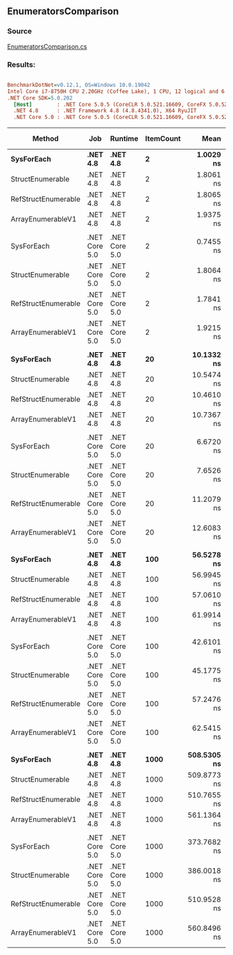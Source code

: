 ﻿## EnumeratorsComparison

### Source
[EnumeratorsComparison.cs](../../src/StructLinq.Benchmark/EnumeratorsComparison.cs)

### Results:
``` ini

BenchmarkDotNet=v0.12.1, OS=Windows 10.0.19042
Intel Core i7-8750H CPU 2.20GHz (Coffee Lake), 1 CPU, 12 logical and 6 physical cores
.NET Core SDK=5.0.202
  [Host]        : .NET Core 5.0.5 (CoreCLR 5.0.521.16609, CoreFX 5.0.521.16609), X64 RyuJIT
  .NET 4.8      : .NET Framework 4.8 (4.8.4341.0), X64 RyuJIT
  .NET Core 5.0 : .NET Core 5.0.5 (CoreCLR 5.0.521.16609, CoreFX 5.0.521.16609), X64 RyuJIT


```
|              Method |           Job |       Runtime | ItemCount |        Mean |     Error |    StdDev | Ratio | RatioSD | Gen 0 | Gen 1 | Gen 2 | Allocated | Code Size |
|-------------------- |-------------- |-------------- |---------- |------------:|----------:|----------:|------:|--------:|------:|------:|------:|----------:|----------:|
|          **SysForEach** |      **.NET 4.8** |      **.NET 4.8** |         **2** |   **1.0029 ns** | **0.0171 ns** | **0.0151 ns** |  **1.00** |    **0.00** |     **-** |     **-** |     **-** |         **-** |      **36 B** |
|    StructEnumerable |      .NET 4.8 |      .NET 4.8 |         2 |   1.8061 ns | 0.0083 ns | 0.0078 ns |  1.80 |    0.03 |     - |     - |     - |         - |      72 B |
| RefStructEnumerable |      .NET 4.8 |      .NET 4.8 |         2 |   1.8065 ns | 0.0114 ns | 0.0107 ns |  1.80 |    0.02 |     - |     - |     - |         - |      72 B |
|   ArrayEnumerableV1 |      .NET 4.8 |      .NET 4.8 |         2 |   1.9375 ns | 0.0161 ns | 0.0151 ns |  1.93 |    0.03 |     - |     - |     - |         - |      62 B |
|                     |               |               |           |             |           |           |       |         |       |       |       |           |           |
|          SysForEach | .NET Core 5.0 | .NET Core 5.0 |         2 |   0.7455 ns | 0.0120 ns | 0.0112 ns |  1.00 |    0.00 |     - |     - |     - |         - |      36 B |
|    StructEnumerable | .NET Core 5.0 | .NET Core 5.0 |         2 |   1.8064 ns | 0.0099 ns | 0.0082 ns |  2.42 |    0.04 |     - |     - |     - |         - |      72 B |
| RefStructEnumerable | .NET Core 5.0 | .NET Core 5.0 |         2 |   1.7841 ns | 0.0134 ns | 0.0125 ns |  2.39 |    0.04 |     - |     - |     - |         - |      72 B |
|   ArrayEnumerableV1 | .NET Core 5.0 | .NET Core 5.0 |         2 |   1.9215 ns | 0.0117 ns | 0.0098 ns |  2.57 |    0.04 |     - |     - |     - |         - |      62 B |
|                     |               |               |           |             |           |           |       |         |       |       |       |           |           |
|          **SysForEach** |      **.NET 4.8** |      **.NET 4.8** |        **20** |  **10.1332 ns** | **0.0835 ns** | **0.0740 ns** |  **1.00** |    **0.00** |     **-** |     **-** |     **-** |         **-** |      **36 B** |
|    StructEnumerable |      .NET 4.8 |      .NET 4.8 |        20 |  10.5474 ns | 0.2252 ns | 0.1881 ns |  1.04 |    0.02 |     - |     - |     - |         - |      72 B |
| RefStructEnumerable |      .NET 4.8 |      .NET 4.8 |        20 |  10.4610 ns | 0.0293 ns | 0.0274 ns |  1.03 |    0.01 |     - |     - |     - |         - |      72 B |
|   ArrayEnumerableV1 |      .NET 4.8 |      .NET 4.8 |        20 |  10.7367 ns | 0.0488 ns | 0.0407 ns |  1.06 |    0.01 |     - |     - |     - |         - |      62 B |
|                     |               |               |           |             |           |           |       |         |       |       |       |           |           |
|          SysForEach | .NET Core 5.0 | .NET Core 5.0 |        20 |   6.6720 ns | 0.0448 ns | 0.0397 ns |  1.00 |    0.00 |     - |     - |     - |         - |      36 B |
|    StructEnumerable | .NET Core 5.0 | .NET Core 5.0 |        20 |   7.6526 ns | 0.0456 ns | 0.0404 ns |  1.15 |    0.01 |     - |     - |     - |         - |      72 B |
| RefStructEnumerable | .NET Core 5.0 | .NET Core 5.0 |        20 |  11.2079 ns | 0.0429 ns | 0.0381 ns |  1.68 |    0.01 |     - |     - |     - |         - |      72 B |
|   ArrayEnumerableV1 | .NET Core 5.0 | .NET Core 5.0 |        20 |  12.6083 ns | 0.0700 ns | 0.0655 ns |  1.89 |    0.02 |     - |     - |     - |         - |      62 B |
|                     |               |               |           |             |           |           |       |         |       |       |       |           |           |
|          **SysForEach** |      **.NET 4.8** |      **.NET 4.8** |       **100** |  **56.5278 ns** | **0.2356 ns** | **0.2204 ns** |  **1.00** |    **0.00** |     **-** |     **-** |     **-** |         **-** |      **36 B** |
|    StructEnumerable |      .NET 4.8 |      .NET 4.8 |       100 |  56.9945 ns | 0.1988 ns | 0.1860 ns |  1.01 |    0.01 |     - |     - |     - |         - |      72 B |
| RefStructEnumerable |      .NET 4.8 |      .NET 4.8 |       100 |  57.0610 ns | 0.2040 ns | 0.1908 ns |  1.01 |    0.01 |     - |     - |     - |         - |      72 B |
|   ArrayEnumerableV1 |      .NET 4.8 |      .NET 4.8 |       100 |  61.9914 ns | 0.3340 ns | 0.3125 ns |  1.10 |    0.01 |     - |     - |     - |         - |      62 B |
|                     |               |               |           |             |           |           |       |         |       |       |       |           |           |
|          SysForEach | .NET Core 5.0 | .NET Core 5.0 |       100 |  42.6101 ns | 0.1160 ns | 0.1085 ns |  1.00 |    0.00 |     - |     - |     - |         - |      36 B |
|    StructEnumerable | .NET Core 5.0 | .NET Core 5.0 |       100 |  45.1775 ns | 0.1689 ns | 0.1498 ns |  1.06 |    0.00 |     - |     - |     - |         - |      72 B |
| RefStructEnumerable | .NET Core 5.0 | .NET Core 5.0 |       100 |  57.2476 ns | 0.2130 ns | 0.1663 ns |  1.34 |    0.00 |     - |     - |     - |         - |      72 B |
|   ArrayEnumerableV1 | .NET Core 5.0 | .NET Core 5.0 |       100 |  62.5415 ns | 0.2777 ns | 0.2598 ns |  1.47 |    0.01 |     - |     - |     - |         - |      62 B |
|                     |               |               |           |             |           |           |       |         |       |       |       |           |           |
|          **SysForEach** |      **.NET 4.8** |      **.NET 4.8** |      **1000** | **508.5305 ns** | **2.2190 ns** | **2.0756 ns** |  **1.00** |    **0.00** |     **-** |     **-** |     **-** |         **-** |      **36 B** |
|    StructEnumerable |      .NET 4.8 |      .NET 4.8 |      1000 | 509.8773 ns | 1.7279 ns | 1.6163 ns |  1.00 |    0.01 |     - |     - |     - |         - |      72 B |
| RefStructEnumerable |      .NET 4.8 |      .NET 4.8 |      1000 | 510.7655 ns | 1.6832 ns | 1.5745 ns |  1.00 |    0.01 |     - |     - |     - |         - |      72 B |
|   ArrayEnumerableV1 |      .NET 4.8 |      .NET 4.8 |      1000 | 561.1364 ns | 2.7141 ns | 2.5388 ns |  1.10 |    0.01 |     - |     - |     - |         - |      62 B |
|                     |               |               |           |             |           |           |       |         |       |       |       |           |           |
|          SysForEach | .NET Core 5.0 | .NET Core 5.0 |      1000 | 373.7682 ns | 1.5464 ns | 1.4465 ns |  1.00 |    0.00 |     - |     - |     - |         - |      36 B |
|    StructEnumerable | .NET Core 5.0 | .NET Core 5.0 |      1000 | 386.0018 ns | 1.5133 ns | 1.4156 ns |  1.03 |    0.01 |     - |     - |     - |         - |      72 B |
| RefStructEnumerable | .NET Core 5.0 | .NET Core 5.0 |      1000 | 510.9528 ns | 2.6485 ns | 2.4774 ns |  1.37 |    0.01 |     - |     - |     - |         - |      72 B |
|   ArrayEnumerableV1 | .NET Core 5.0 | .NET Core 5.0 |      1000 | 560.8496 ns | 2.3370 ns | 2.1861 ns |  1.50 |    0.01 |     - |     - |     - |         - |      62 B |
